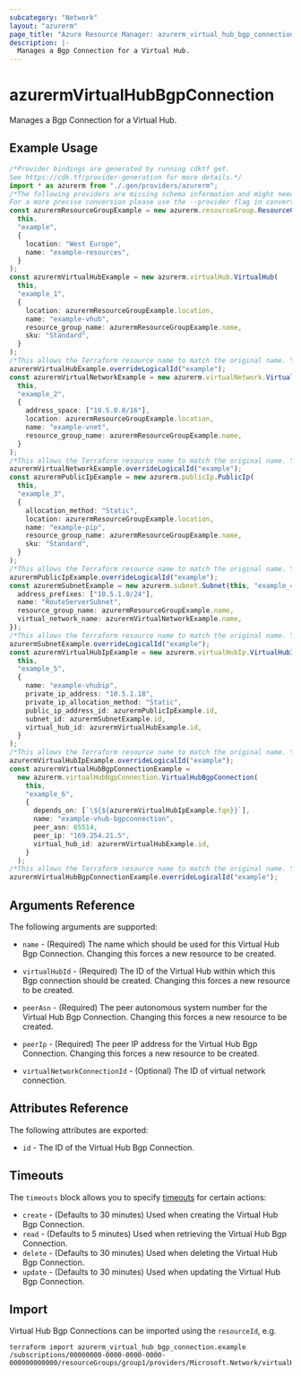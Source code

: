 ```yaml
---
subcategory: "Network"
layout: "azurerm"
page_title: "Azure Resource Manager: azurerm_virtual_hub_bgp_connection"
description: |-
  Manages a Bgp Connection for a Virtual Hub.
---
```


# azurermVirtualHubBgpConnection

Manages a Bgp Connection for a Virtual Hub.

## Example Usage

```typescript
/*Provider bindings are generated by running cdktf get.
See https://cdk.tf/provider-generation for more details.*/
import * as azurerm from "./.gen/providers/azurerm";
/*The following providers are missing schema information and might need manual adjustments to synthesize correctly: azurerm.
For a more precise conversion please use the --provider flag in convert.*/
const azurermResourceGroupExample = new azurerm.resourceGroup.ResourceGroup(
  this,
  "example",
  {
    location: "West Europe",
    name: "example-resources",
  }
);
const azurermVirtualHubExample = new azurerm.virtualHub.VirtualHub(
  this,
  "example_1",
  {
    location: azurermResourceGroupExample.location,
    name: "example-vhub",
    resource_group_name: azurermResourceGroupExample.name,
    sku: "Standard",
  }
);
/*This allows the Terraform resource name to match the original name. You can remove the call if you don't need them to match.*/
azurermVirtualHubExample.overrideLogicalId("example");
const azurermVirtualNetworkExample = new azurerm.virtualNetwork.VirtualNetwork(
  this,
  "example_2",
  {
    address_space: ["10.5.0.0/16"],
    location: azurermResourceGroupExample.location,
    name: "example-vnet",
    resource_group_name: azurermResourceGroupExample.name,
  }
);
/*This allows the Terraform resource name to match the original name. You can remove the call if you don't need them to match.*/
azurermVirtualNetworkExample.overrideLogicalId("example");
const azurermPublicIpExample = new azurerm.publicIp.PublicIp(
  this,
  "example_3",
  {
    allocation_method: "Static",
    location: azurermResourceGroupExample.location,
    name: "example-pip",
    resource_group_name: azurermResourceGroupExample.name,
    sku: "Standard",
  }
);
/*This allows the Terraform resource name to match the original name. You can remove the call if you don't need them to match.*/
azurermPublicIpExample.overrideLogicalId("example");
const azurermSubnetExample = new azurerm.subnet.Subnet(this, "example_4", {
  address_prefixes: ["10.5.1.0/24"],
  name: "RouteServerSubnet",
  resource_group_name: azurermResourceGroupExample.name,
  virtual_network_name: azurermVirtualNetworkExample.name,
});
/*This allows the Terraform resource name to match the original name. You can remove the call if you don't need them to match.*/
azurermSubnetExample.overrideLogicalId("example");
const azurermVirtualHubIpExample = new azurerm.virtualHubIp.VirtualHubIp(
  this,
  "example_5",
  {
    name: "example-vhubip",
    private_ip_address: "10.5.1.18",
    private_ip_allocation_method: "Static",
    public_ip_address_id: azurermPublicIpExample.id,
    subnet_id: azurermSubnetExample.id,
    virtual_hub_id: azurermVirtualHubExample.id,
  }
);
/*This allows the Terraform resource name to match the original name. You can remove the call if you don't need them to match.*/
azurermVirtualHubIpExample.overrideLogicalId("example");
const azurermVirtualHubBgpConnectionExample =
  new azurerm.virtualHubBgpConnection.VirtualHubBgpConnection(
    this,
    "example_6",
    {
      depends_on: [`\${${azurermVirtualHubIpExample.fqn}}`],
      name: "example-vhub-bgpconnection",
      peer_asn: 65514,
      peer_ip: "169.254.21.5",
      virtual_hub_id: azurermVirtualHubExample.id,
    }
  );
/*This allows the Terraform resource name to match the original name. You can remove the call if you don't need them to match.*/
azurermVirtualHubBgpConnectionExample.overrideLogicalId("example");

```

## Arguments Reference

The following arguments are supported:

*   `name` - (Required) The name which should be used for this Virtual Hub Bgp Connection. Changing this forces a new resource to be created.

*   `virtualHubId` - (Required) The ID of the Virtual Hub within which this Bgp connection should be created. Changing this forces a new resource to be created.

*   `peerAsn` - (Required) The peer autonomous system number for the Virtual Hub Bgp Connection. Changing this forces a new resource to be created.

*   `peerIp` - (Required) The peer IP address for the Virtual Hub Bgp Connection. Changing this forces a new resource to be created.

*   `virtualNetworkConnectionId` - (Optional) The ID of virtual network connection.

## Attributes Reference

The following attributes are exported:

* `id` - The ID of the Virtual Hub Bgp Connection.

## Timeouts

The `timeouts` block allows you to specify [timeouts](https://www.terraform.io/language/resources/syntax#operation-timeouts) for certain actions:

* `create` - (Defaults to 30 minutes) Used when creating the Virtual Hub Bgp Connection.
* `read` - (Defaults to 5 minutes) Used when retrieving the Virtual Hub Bgp Connection.
* `delete` - (Defaults to 30 minutes) Used when deleting the Virtual Hub Bgp Connection.
* `update` - (Defaults to 30 minutes) Used when updating the Virtual Hub Bgp Connection.

## Import

Virtual Hub Bgp Connections can be imported using the `resourceId`, e.g.

```console
terraform import azurerm_virtual_hub_bgp_connection.example /subscriptions/00000000-0000-0000-0000-000000000000/resourceGroups/group1/providers/Microsoft.Network/virtualHubs/virtualHub1/bgpConnections/connection1
```
